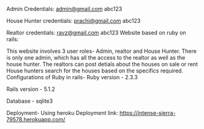 Admin Credentials:
admin@gmail.com   abc123

House Hunter credentials:
prachi@gmail.com  abc123

Realtor credentials:
ravz@gmail.com  abc123
Website based on ruby on rails:

This website involves 3 user roles- Admin, realtor and House Hunter.
There is only one admin, which has all the access to the realtor as well as the house hunter.
The realtors can post detials about the houses on sale or rent
House hunters search for the houses based on the specifics required.
Configurations of Ruby in rails-
Ruby version - 2.3.3

Rails version - 5.1.2

Database - sqlite3

Deployment- Using heroku 
Deployment link: https://intense-sierra-79578.herokuapp.com/
